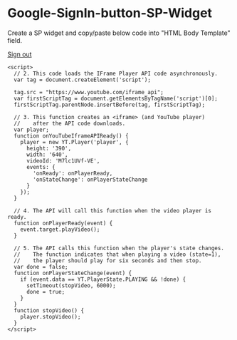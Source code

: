 # Google-SignIn-button-SP-Widget

Create a SP widget and copy/paste below code into "HTML Body Template" field.



<body>
  <script src="https://apis.google.com/js/platform.js" async defer></script>
  <meta name="google-signin-client_id" content="208557627603-fgtlolshpb69d03osrdc08u31adjfgqf.apps.googleusercontent.com">
 <div class="g-signin2" data-onsuccess="onSignIn"></div> 
<a href="#" onclick="signOut();">Sign out</a>
<script>
  function signOut() {
    var auth2 = gapi.auth2.getAuthInstance();
    auth2.signOut().then(function () {
      alert('User signed out.');
    });
  }
</script>
  <script>
    function onSignIn(googleUser) {
  var profile = googleUser.getBasicProfile();
  alert('ID: ' + profile.getId()); // Do not send to your backend! Use an ID token instead.
  alert('Name: ' + profile.getName());
  alert('Image URL: ' + profile.getImageUrl());
  alert('Email: ' + profile.getEmail()); // This is null if the 'email' scope is not present.
}

  </script>
</body>
<body>
  
  <!DOCTYPE html>
<html>
  <body>
    <!-- 1. The <iframe> (and video player) will replace this <div> tag. -->
    <div id="player"></div>

    <script>
      // 2. This code loads the IFrame Player API code asynchronously.
      var tag = document.createElement('script');

      tag.src = "https://www.youtube.com/iframe_api";
      var firstScriptTag = document.getElementsByTagName('script')[0];
      firstScriptTag.parentNode.insertBefore(tag, firstScriptTag);

      // 3. This function creates an <iframe> (and YouTube player)
      //    after the API code downloads.
      var player;
      function onYouTubeIframeAPIReady() {
        player = new YT.Player('player', {
          height: '390',
          width: '640',
          videoId: 'M7lc1UVf-VE',
          events: {
            'onReady': onPlayerReady,
            'onStateChange': onPlayerStateChange
          }
        });
      }

      // 4. The API will call this function when the video player is ready.
      function onPlayerReady(event) {
        event.target.playVideo();
      }

      // 5. The API calls this function when the player's state changes.
      //    The function indicates that when playing a video (state=1),
      //    the player should play for six seconds and then stop.
      var done = false;
      function onPlayerStateChange(event) {
        if (event.data == YT.PlayerState.PLAYING && !done) {
          setTimeout(stopVideo, 6000);
          done = true;
        }
      }
      function stopVideo() {
        player.stopVideo();
      }
    </script>
  </body>
</html>

</body>
